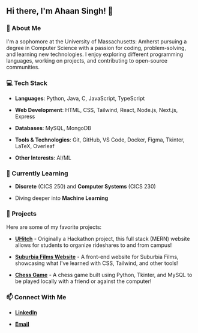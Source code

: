 ## Hi there, I'm **Ahaan Singh**! 👋

### 🚀 About Me

I'm a sophomore at the University of Massachusetts: Amherst pursuing a degree in Computer Science with a passion for coding, problem-solving, and learning new technologies. I enjoy exploring different programming languages, working on projects, and contributing to open-source communities.

### 💻 Tech Stack

* **Languages**: Python, Java, C, JavaScript, TypeScript

* **Web Development**: HTML, CSS, Tailwind, React, Node.js, Next.js, Express

* **Databases**: MySQL, MongoDB

* **Tools & Technologies**: Git, GitHub, VS Code, Docker, Figma, Tkinter, LaTeX, Overleaf

* **Other Interests**: AI/ML

### 🌱 Currently Learning

* **Discrete** (CICS 250) and **Computer Systems** (CICS 230)

* Diving deeper into **Machine Learning**

### 📌 Projects

Here are some of my favorite projects:

* [**UHitch**](https://github.com/ahaan0502/UHitch) - Originally a Hackathon project, this full stack (MERN) website allows for students to organize rideshares to and from campus!

* [**Suburbia Films Website**](https://github.com/ahaan0502/Suburbia-Films-Website) - A front-end website for Suburbia Films, showcasing what I've learned with CSS, Tailwind, and other tools!

* [**Chess Game**](https://github.com/ahaan0502/Chess-Game) - A chess game built using Python, Tkinter, and MySQL to be played locally with a friend or against the computer!

### 📫 Connect With Me

* [**LinkedIn**](www.linkedin.com/in/ahaan-singh-39248622b)

* [**Email**](mailto:ahaan_singh@hotmail.com)
